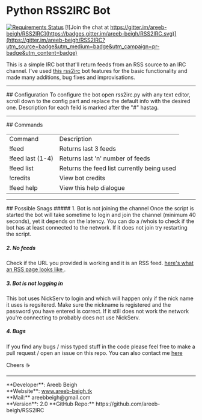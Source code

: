 # Python RSS2IRC Bot
[![Requirements Status](https://requires.io/github/areeb-beigh/RSS2IRC/requirements.svg?branch=master)](https://requires.io/github/areeb-beigh/RSS2IRC/requirements/?branch=master)
[![Join the chat at https://gitter.im/areeb-beigh/RSS2IRC](https://badges.gitter.im/areeb-beigh/RSS2IRC.svg)](https://gitter.im/areeb-beigh/RSS2IRC?utm_source=badge&utm_medium=badge&utm_campaign=pr-badge&utm_content=badge)

This is a simple IRC bot that'll return feeds from an RSS source to an IRC channel.
I've used <a href="https://github.com/maK-/rss2irc-bot" target="_blank">this rss2irc</a> bot features for the basic functionality and made many additions,
bug fixes and improvisations.
<hr>
## Configuration
To configure the bot open rss2irc.py with any text editor, scroll down to the config part and replace the default info with the desired one.
Description for each feild is marked after the "#" hastag.
<hr>
## Commands
<table width="50%">
<td>Command</td>
<td>Description</td>
<tr>
<td>!feed</td><td>Returns last 3 feeds</td>
</tr>
<tr>
<td>!feed last (1-4)</td><td>Returns last 'n' number of feeds</td>
</tr>
<tr>
<td>!feed list</td><td>Returns the feed list currently being used</td>
</tr>
<tr>
<td>!credits</td><td>View bot credits</td>
</tr>
<tr>
<td>!feed help</td><td>View this help dialogue</td>
</tr>
</table>
<hr>
## Possible Snags
##### 1. Bot is not joining the channel
Once the script is started the bot will take sometime to login and join the channel (minimum 40 seconds),
yet it depends on the latency. You can do a /whois <bot nick> to check if the bot has at least connected to the network.
If it does not join try restarting the script.

##### 2. No feeds
Check if the URL you provided is working and it is an RSS feed. 
<a href="http://www.irchound.tk/forum/syndication.php?fid=2,14,18,4,5,11,17,6,21,23,24,22&limit=5" target="_blank">
here's what an RSS page looks like
</a>.

##### 3. Bot is not logging in
This bot uses NickServ to login and which will happen only if the nick name it uses is regsitered. Make sure
the nickname is registered and the password you have entered is correct. If it still does not work the network you're connecting to
probably does not use NickServ.

##### 4. Bugs
If you find any bugs / miss typed stuff in the code please feel free to make a pull request / open an issue on this repo.
You can also contact me <a href="http://www.areeb-beigh.tk/contact.html" target="_blank">here</a>

Cheers :coffee:
<hr>
**Developer**: Areeb Beigh<br>
**Website**: <a href="http://www.areeb-beigh.tk" target="_blank">www.areeb-beigh.tk</a><br>
**Mail:** areebbeigh@gmail.com<br>
**Version**: 2.0
**GitHub Repo:** https://github.com/areeb-beigh/RSS2IRC

